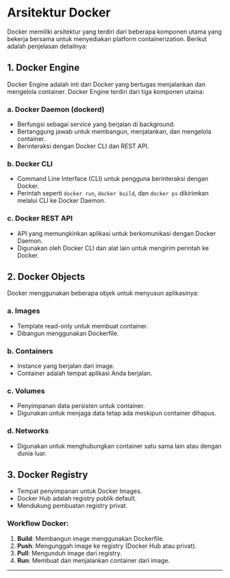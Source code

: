 # Arsitektur Docker

Docker memiliki arsitektur yang terdiri dari beberapa komponen utama yang bekerja bersama untuk menyediakan platform containerization. Berikut adalah penjelasan detailnya:

## 1. **Docker Engine**
Docker Engine adalah inti dari Docker yang bertugas menjalankan dan mengelola container. Docker Engine terdiri dari tiga komponen utama:

### a. **Docker Daemon (dockerd)**
- Berfungsi sebagai service yang berjalan di background.
- Bertanggung jawab untuk membangun, menjalankan, dan mengelola container.
- Berinteraksi dengan Docker CLI dan REST API.

### b. **Docker CLI**
- Command Line Interface (CLI) untuk pengguna berinteraksi dengan Docker.
- Perintah seperti `docker run`, `docker build`, dan `docker ps` dikirimkan melalui CLI ke Docker Daemon.

### c. **Docker REST API**
- API yang memungkinkan aplikasi untuk berkomunikasi dengan Docker Daemon.
- Digunakan oleh Docker CLI dan alat lain untuk mengirim perintah ke Docker.

## 2. **Docker Objects**
Docker menggunakan beberapa objek untuk menyusun aplikasinya:

### a. **Images**
- Template read-only untuk membuat container.
- Dibangun menggunakan Dockerfile.

### b. **Containers**
- Instance yang berjalan dari image.
- Container adalah tempat aplikasi Anda berjalan.

### c. **Volumes**
- Penyimpanan data persisten untuk container.
- Digunakan untuk menjaga data tetap ada meskipun container dihapus.

### d. **Networks**
- Digunakan untuk menghubungkan container satu sama lain atau dengan dunia luar.

## 3. **Docker Registry**
- Tempat penyimpanan untuk Docker Images.
- Docker Hub adalah registry publik default.
- Mendukung pembuatan registry privat.

### Workflow Docker:
1. **Build**: Membangun image menggunakan Dockerfile.
2. **Push**: Mengunggah image ke registry (Docker Hub atau privat).
3. **Pull**: Mengunduh image dari registry.
4. **Run**: Membuat dan menjalankan container dari image.

---